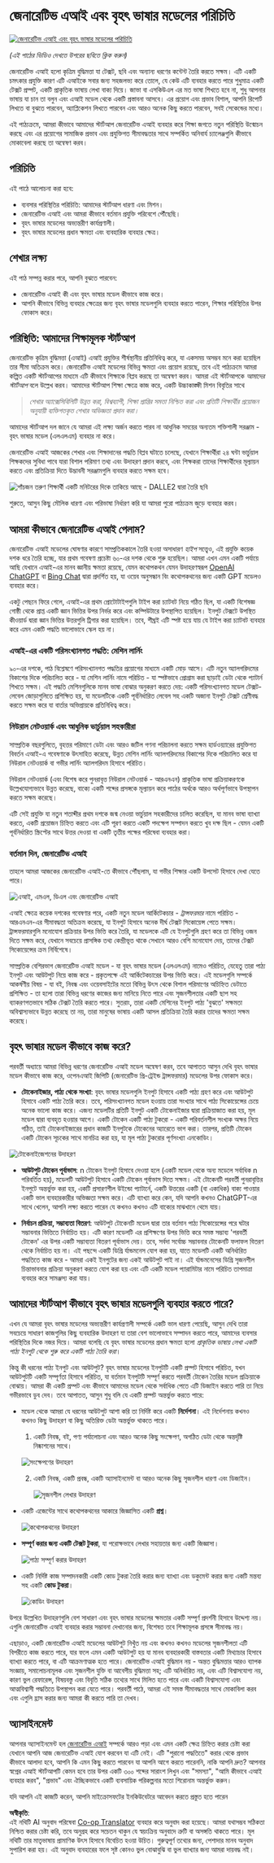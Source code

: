 <!--
CO_OP_TRANSLATOR_METADATA:
{
  "original_hash": "f53ba0fa49164f9323043f1c6b11f2b1",
  "translation_date": "2025-05-19T13:07:24+00:00",
  "source_file": "01-introduction-to-genai/README.md",
  "language_code": "bn"
}
-->
# জেনারেটিভ এআই এবং বৃহৎ ভাষার মডেলের পরিচিতি

[![জেনারেটিভ এআই এবং বৃহৎ ভাষার মডেলের পরিচিতি](../../../translated_images/01-lesson-banner.f4869237c4117400e7a80dd1e19ba2929e1491e5dbe494ad705533362f402e81.bn.png)](https://aka.ms/gen-ai-lesson-1-gh?WT.mc_id=academic-105485-koreyst)

_(এই পাঠের ভিডিও দেখতে উপরের ছবিতে ক্লিক করুন)_

জেনারেটিভ এআই হলো কৃত্রিম বুদ্ধিমত্তা যা টেক্সট, ছবি এবং অন্যান্য ধরণের কন্টেন্ট তৈরি করতে সক্ষম। এটি একটি চমৎকার প্রযুক্তি কারণ এটি এআইকে সবার জন্য সহজলভ্য করে তোলে, যে কেউ এটি ব্যবহার করতে পারে শুধুমাত্র একটি টেক্সট প্রম্পট, একটি প্রাকৃতিক ভাষায় লেখা বাক্য দিয়ে। জাভা বা এসকিউএল এর মত ভাষা শিখতে হবে না, শুধু আপনার ভাষায় যা চান তা বলুন এবং এআই মডেল থেকে একটি প্রস্তাবনা আসবে। এর প্রয়োগ এবং প্রভাব বিশাল, আপনি রিপোর্ট লিখতে বা বুঝতে পারবেন, অ্যাপ্লিকেশন লিখতে পারবেন এবং আরও অনেক কিছু করতে পারবেন, সবই সেকেন্ডের মধ্যে।

এই পাঠ্যক্রমে, আমরা কীভাবে আমাদের স্টার্টআপ জেনারেটিভ এআই ব্যবহার করে শিক্ষা জগতে নতুন পরিস্থিতি উন্মোচন করছে এবং এর প্রয়োগের সামাজিক প্রভাব এবং প্রযুক্তিগত সীমাবদ্ধতার সাথে সম্পর্কিত অনিবার্য চ্যালেঞ্জগুলি কীভাবে মোকাবেলা করছে তা অন্বেষণ করব।

## পরিচিতি

এই পাঠে আলোচনা করা হবে:

- ব্যবসার পরিস্থিতির পরিচিতি: আমাদের স্টার্টআপ ধারণা এবং মিশন।
- জেনারেটিভ এআই এবং আমরা কীভাবে বর্তমান প্রযুক্তি পরিবেশে পৌঁছেছি।
- বৃহৎ ভাষার মডেলের অভ্যন্তরীণ কার্যপ্রণালী।
- বৃহৎ ভাষার মডেলের প্রধান ক্ষমতা এবং ব্যবহারিক ব্যবহার ক্ষেত্র।

## শেখার লক্ষ্য

এই পাঠ সম্পন্ন করার পরে, আপনি বুঝতে পারবেন:

- জেনারেটিভ এআই কী এবং বৃহৎ ভাষার মডেল কীভাবে কাজ করে।
- আপনি কীভাবে বিভিন্ন ব্যবহার ক্ষেত্রের জন্য বৃহৎ ভাষার মডেলগুলি ব্যবহার করতে পারেন, শিক্ষার পরিস্থিতির উপর ফোকাস করে।

## পরিস্থিতি: আমাদের শিক্ষামূলক স্টার্টআপ

জেনারেটিভ কৃত্রিম বুদ্ধিমত্তা (এআই) এআই প্রযুক্তির শীর্ষস্থানীয় প্রতিনিধিত্ব করে, যা একসময় অসম্ভব মনে করা হয়েছিল তার সীমা অতিক্রম করে। জেনারেটিভ এআই মডেলের বিভিন্ন ক্ষমতা এবং প্রয়োগ রয়েছে, তবে এই পাঠ্যক্রমে আমরা কল্পিত একটি স্টার্টআপের মাধ্যমে এটি কীভাবে শিক্ষাকে বিপ্লব করছে তা অন্বেষণ করব। আমরা এই স্টার্টআপকে _আমাদের স্টার্টআপ_ বলে উল্লেখ করব। আমাদের স্টার্টআপ শিক্ষা ক্ষেত্রে কাজ করে, একটি উচ্চাকাঙ্ক্ষী মিশন বিবৃতির সাথে

> _শেখার অ্যাক্সেসিবিলিটি উন্নত করা, বিশ্বব্যাপী, শিক্ষা প্রাপ্তির সমতা নিশ্চিত করা এবং প্রতিটি শিক্ষার্থীর প্রয়োজন অনুযায়ী ব্যক্তিগতকৃত শেখার অভিজ্ঞতা প্রদান করা।_

আমাদের স্টার্টআপ দল জানে যে আমরা এই লক্ষ্য অর্জন করতে পারব না আধুনিক সময়ের অন্যতম শক্তিশালী সরঞ্জাম - বৃহৎ ভাষার মডেল (এলএলএম) ব্যবহার না করে।

জেনারেটিভ এআই আজকের শেখার এবং শিক্ষাদানের পদ্ধতি বিপ্লব ঘটাতে চলেছে, যেখানে শিক্ষার্থীরা ২৪ ঘন্টা ভার্চুয়াল শিক্ষকদের সুবিধা পাবে যারা বিশাল পরিমাণ তথ্য এবং উদাহরণ প্রদান করবে, এবং শিক্ষকরা তাদের শিক্ষার্থীদের মূল্যায়ন করতে এবং প্রতিক্রিয়া দিতে উদ্ভাবনী সরঞ্জামগুলি ব্যবহার করতে সক্ষম হবে।

![পাঁচজন তরুণ শিক্ষার্থী একটি মনিটরের দিকে তাকিয়ে আছে - DALLE2 দ্বারা তৈরি ছবি](../../../translated_images/students-by-DALLE2.f0fce818ebbcca8f5f9e8733e3c67158a1162fe0089c498c35da405fc9e9ee4e.bn.png)

শুরুতে, আসুন কিছু মৌলিক ধারণা এবং পরিভাষা নির্ধারণ করি যা আমরা পুরো পাঠ্যক্রম জুড়ে ব্যবহার করব।

## আমরা কীভাবে জেনারেটিভ এআই পেলাম?

জেনারেটিভ এআই মডেলের ঘোষণার কারণে সাম্প্রতিককালে তৈরি হওয়া অসাধারণ _হাইপ_ সত্ত্বেও, এই প্রযুক্তি কয়েক দশক ধরে তৈরি হচ্ছে, যার প্রথম গবেষণা প্রচেষ্টা ৬০-এর দশক থেকে শুরু হয়েছিল। আমরা এখন এমন একটি পর্যায়ে আছি যেখানে এআই-এর মানব জ্ঞানীয় ক্ষমতা রয়েছে, যেমন কথোপকথন যেমন উদাহরণস্বরূপ [OpenAI ChatGPT](https://openai.com/chatgpt) বা [Bing Chat](https://www.microsoft.com/edge/features/bing-chat?WT.mc_id=academic-105485-koreyst) দ্বারা প্রদর্শিত হয়, যা ওয়েব অনুসন্ধান বিং কথোপকথনের জন্য একটি GPT মডেলও ব্যবহার করে।

একটু পেছনে ফিরে গেলে, এআই-এর প্রথম প্রোটোটাইপগুলি টাইপ করা চ্যাটবট নিয়ে গঠিত ছিল, যা একটি বিশেষজ্ঞ গোষ্ঠী থেকে প্রাপ্ত একটি জ্ঞান ভিত্তির উপর নির্ভর করে এবং কম্পিউটারে উপস্থাপিত হয়েছিল। ইনপুট টেক্সটে উপস্থিত কীওয়ার্ড দ্বারা জ্ঞান ভিত্তির উত্তরগুলি ট্রিগার করা হয়েছিল।
তবে, শীঘ্রই এটি স্পষ্ট হয়ে যায় যে টাইপ করা চ্যাটবট ব্যবহার করে এমন একটি পদ্ধতি ভালোভাবে স্কেল হয় না।

### এআই-এর একটি পরিসংখ্যানগত পদ্ধতি: মেশিন লার্নিং

৯০-এর দশকে, পাঠ বিশ্লেষণে পরিসংখ্যানগত পদ্ধতির প্রয়োগের মাধ্যমে একটি মোড় আসে। এটি নতুন অ্যালগরিদমের বিকাশের দিকে পরিচালিত করে - যা মেশিন লার্নিং নামে পরিচিত - যা স্পষ্টভাবে প্রোগ্রাম করা ছাড়াই ডেটা থেকে প্যাটার্ন শিখতে সক্ষম। এই পদ্ধতি মেশিনগুলিকে মানব ভাষা বোঝার অনুকরণ করতে দেয়: একটি পরিসংখ্যানগত মডেল টেক্সট-লেবেল জোড়াগুলিতে প্রশিক্ষিত হয়, যা মডেলটিকে একটি পূর্বনির্ধারিত লেবেল সহ একটি অজানা ইনপুট টেক্সট শ্রেণীবদ্ধ করতে সক্ষম করে যা বার্তার অভিপ্রায়কে প্রতিনিধিত্ব করে।

### নিউরাল নেটওয়ার্ক এবং আধুনিক ভার্চুয়াল সহকারীরা

সাম্প্রতিক বছরগুলিতে, বৃহত্তর পরিমাণে ডেটা এবং আরও জটিল গণনা পরিচালনা করতে সক্ষম হার্ডওয়্যারের প্রযুক্তিগত বিবর্তন এআই-এ গবেষণাকে উৎসাহিত করেছে, উন্নত মেশিন লার্নিং অ্যালগরিদমের বিকাশের দিকে পরিচালিত করে যা নিউরাল নেটওয়ার্ক বা গভীর লার্নিং অ্যালগরিদম হিসাবে পরিচিত।

নিউরাল নেটওয়ার্ক (এবং বিশেষ করে পুনরাবৃত্ত নিউরাল নেটওয়ার্ক - আরএনএন) প্রাকৃতিক ভাষা প্রক্রিয়াকরণকে উল্লেখযোগ্যভাবে উন্নত করেছে, বাক্যে একটি শব্দের প্রসঙ্গকে মূল্যায়ন করে পাঠের অর্থকে আরও অর্থপূর্ণভাবে উপস্থাপন করতে সক্ষম করেছে।

এটি সেই প্রযুক্তি যা নতুন শতাব্দীর প্রথম দশকে জন্ম নেওয়া ভার্চুয়াল সহকারীদের চালিত করেছিল, যা মানব ভাষা ব্যাখ্যা করতে, একটি প্রয়োজন চিহ্নিত করতে এবং এটি পূরণ করতে একটি পদক্ষেপ সম্পাদন করতে খুব দক্ষ ছিল - যেমন একটি পূর্বনির্ধারিত স্ক্রিপ্টের সাথে উত্তর দেওয়া বা একটি তৃতীয় পক্ষের পরিষেবা ব্যবহার করা।

### বর্তমান দিন, জেনারেটিভ এআই

তাহলে আমরা আজকের জেনারেটিভ এআই-তে কীভাবে পৌঁছলাম, যা গভীর শিক্ষার একটি উপসেট হিসাবে দেখা যেতে পারে।

![এআই, এমএল, ডিএল এবং জেনারেটিভ এআই](../../../translated_images/AI-diagram.cab4093fe39583ffc0d19c22eab2ef79aaf4ef307ea91ac18f97aa008abeb45c.bn.png)

এআই ক্ষেত্রে কয়েক দশকের গবেষণার পরে, একটি নতুন মডেল আর্কিটেকচার - _ট্রান্সফরমার_ নামে পরিচিত - আরএনএন-এর সীমাবদ্ধতা অতিক্রম করেছে, যা ইনপুট হিসাবে অনেক দীর্ঘ টেক্সট সিকোয়েন্স পেতে সক্ষম। ট্রান্সফরমারগুলি মনোযোগ প্রক্রিয়ার উপর ভিত্তি করে তৈরি, যা মডেলকে এটি যে ইনপুটগুলি গ্রহণ করে তা বিভিন্ন ওজন দিতে সক্ষম করে, যেখানে সবচেয়ে প্রাসঙ্গিক তথ্য কেন্দ্রীভূত থাকে সেখানে আরও বেশি মনোযোগ দেয়, তাদের টেক্সট সিকোয়েন্সের ক্রম নির্বিশেষে।

সাম্প্রতিক বেশিরভাগ জেনারেটিভ এআই মডেল - যা বৃহৎ ভাষার মডেল (এলএলএম) নামেও পরিচিত, যেহেতু তারা পাঠ্য ইনপুট এবং আউটপুট নিয়ে কাজ করে - প্রকৃতপক্ষে এই আর্কিটেকচারের উপর ভিত্তি করে। এই মডেলগুলি সম্পর্কে আকর্ষণীয় বিষয় - যা বই, নিবন্ধ এবং ওয়েবসাইটের মতো বিভিন্ন উৎস থেকে বিশাল পরিমাণের অচিহ্নিত ডেটাতে প্রশিক্ষিত - তা হলো তারা বিভিন্ন ধরণের কাজের জন্য মানিয়ে নিতে পারে এবং সৃজনশীলতার একটি ছাপ সহ ব্যাকরণগতভাবে সঠিক টেক্সট তৈরি করতে পারে। সুতরাং, তারা একটি মেশিনের ইনপুট পাঠ্য 'বুঝতে' সক্ষমতা অবিশ্বাস্যভাবে উন্নত করেছে তা নয়, তারা মানুষের ভাষায় একটি আসল প্রতিক্রিয়া তৈরি করার তাদের ক্ষমতা সক্ষম করেছে।

## বৃহৎ ভাষার মডেল কীভাবে কাজ করে?

পরবর্তী অধ্যায়ে আমরা বিভিন্ন ধরণের জেনারেটিভ এআই মডেল অন্বেষণ করব, তবে আপাতত আসুন দেখি বৃহৎ ভাষার মডেল কীভাবে কাজ করে, ওপেনএআই জিপিটি (জেনারেটিভ প্রি-ট্রেইন্ড ট্রান্সফরমার) মডেলের উপর ফোকাস করে।

- **টোকেনাইজার, পাঠ্য থেকে সংখ্যা**: বৃহৎ ভাষার মডেলগুলি ইনপুট হিসাবে একটি পাঠ্য গ্রহণ করে এবং আউটপুট হিসাবে একটি পাঠ্য তৈরি করে। তবে, পরিসংখ্যানগত মডেল হওয়ায় তারা সংখ্যার সাথে পাঠ্য সিকোয়েন্সের চেয়ে অনেক ভালো কাজ করে। এজন্য মডেলটির প্রতিটি ইনপুট একটি টোকেনাইজার দ্বারা প্রক্রিয়াজাত করা হয়, মূল মডেল দ্বারা ব্যবহৃত হওয়ার আগে। একটি টোকেন একটি পাঠ্য টুকরো - একটি পরিবর্তনশীল সংখ্যক অক্ষর নিয়ে গঠিত, তাই টোকেনাইজারের প্রধান কাজটি ইনপুটকে টোকেনের অ্যারেতে ভাগ করা। তারপর, প্রতিটি টোকেন একটি টোকেন সূচকের সাথে মানচিত্র করা হয়, যা মূল পাঠ্য টুকরোর পূর্ণসংখ্যা এনকোডিং।

![টোকেনাইজেশনের উদাহরণ](../../../translated_images/tokenizer-example.09b30260020c3c1d21640d5729bf21332e179331bef6b8b6944627f6f722caf8.bn.png)

- **আউটপুট টোকেন পূর্বাভাস**: n টোকেন ইনপুট হিসাবে দেওয়া হলে (একটি মডেল থেকে অন্য মডেলে সর্বাধিক n পরিবর্তিত হয়), মডেলটি আউটপুট হিসাবে একটি টোকেন পূর্বাভাস দিতে সক্ষম। এই টোকেনটি পরবর্তী পুনরাবৃত্তির ইনপুটে অন্তর্ভুক্ত করা হয়, একটি প্রসারণশীল উইন্ডো প্যাটার্নে, একটি উত্তরের একটি (বা একাধিক) বাক্য পাওয়ার একটি ভাল ব্যবহারকারীর অভিজ্ঞতা সক্ষম করে। এটি ব্যাখ্যা করে কেন, যদি আপনি কখনও ChatGPT-এর সাথে খেলেন, আপনি লক্ষ্য করতে পারেন যে কখনও কখনও এটি বাক্যের মাঝখানে থেমে যায়।

- **নির্বাচন প্রক্রিয়া, সম্ভাব্যতা বিতরণ**: আউটপুট টোকেনটি মডেল দ্বারা তার বর্তমান পাঠ্য সিকোয়েন্সের পরে ঘটার সম্ভাবনার ভিত্তিতে নির্বাচিত হয়। এটি কারণ মডেলটি এর প্রশিক্ষণের উপর ভিত্তি করে সমস্ত সম্ভাব্য 'পরবর্তী টোকেন' এর উপর একটি সম্ভাব্যতা বিতরণ পূর্বাভাস দেয়। তবে, সর্বদা সর্বোচ্চ সম্ভাবনার টোকেনটি ফলাফল বিতরণ থেকে নির্বাচিত হয় না। এই পছন্দে একটি ডিগ্রি র্যান্ডমনেস যোগ করা হয়, যাতে মডেলটি একটি অনির্ধারিত পদ্ধতিতে কাজ করে - আমরা একই ইনপুটের জন্য একই আউটপুট পাই না। এই র্যান্ডমনেসের ডিগ্রি সৃজনশীল চিন্তাভাবনার প্রক্রিয়া অনুকরণ করতে যোগ করা হয় এবং এটি একটি মডেল প্যারামিটার নামে পরিচিত তাপমাত্রা ব্যবহার করে সামঞ্জস্য করা যায়।

## আমাদের স্টার্টআপ কীভাবে বৃহৎ ভাষার মডেলগুলি ব্যবহার করতে পারে?

এখন যে আমরা বৃহৎ ভাষার মডেলের অভ্যন্তরীণ কার্যপ্রণালী সম্পর্কে একটি ভাল ধারণা পেয়েছি, আসুন দেখি তারা সবচেয়ে সাধারণ কাজগুলির কিছু ব্যবহারিক উদাহরণ যা তারা বেশ ভালোভাবে সম্পাদন করতে পারে, আমাদের ব্যবসার পরিস্থিতির দিকে নজর দিয়ে।
আমরা বলেছি যে বৃহৎ ভাষার মডেলের প্রধান ক্ষমতা হলো _প্রাকৃতিক ভাষায় লেখা একটি পাঠ্য ইনপুট থেকে শুরু করে একটি পাঠ্য তৈরি করা_।

কিন্তু কী ধরনের পাঠ্য ইনপুট এবং আউটপুট?
বৃহৎ ভাষার মডেলের ইনপুটটি একটি প্রম্পট হিসাবে পরিচিত, যখন আউটপুটটি একটি সম্পূর্ণতা হিসাবে পরিচিত, যা বর্তমান ইনপুটটি সম্পূর্ণ করতে পরবর্তী টোকেন তৈরির মডেল প্রক্রিয়াকে বোঝায়। আমরা কী একটি প্রম্পট এবং কীভাবে আমাদের মডেল থেকে সর্বাধিক পেতে এটি ডিজাইন করতে পারি তা নিয়ে গভীরভাবে ডুব দেব। তবে আপাতত, আসুন শুধু বলি যে একটি প্রম্পট অন্তর্ভুক্ত করতে পারে:

- মডেল থেকে আমরা যে ধরনের আউটপুট আশা করি তা নির্দিষ্ট করে একটি **নির্দেশনা**। এই নির্দেশনায় কখনও কখনও কিছু উদাহরণ বা কিছু অতিরিক্ত ডেটা অন্তর্ভুক্ত থাকতে পারে।

  1. একটি নিবন্ধ, বই, পণ্য পর্যালোচনা এবং আরও অনেক কিছু সংক্ষেপণ, অগঠিত ডেটা থেকে অন্তর্দৃষ্টি নিষ্কাশনের সাথে।

    ![সংক্ষেপণের উদাহরণ](../../../translated_images/summarization-example.657a46c47f91b0bd88f66bff8ffe222aa191de2b57ca790b3791a29ad224a807.bn.png)
  
  2. একটি নিবন্ধ, একটি প্রবন্ধ, একটি অ্যাসাইনমেন্ট বা আরও অনেক কিছু সৃজনশীল ধারণা এবং ডিজাইন।
      
     ![সৃজনশীল লেখার উদাহরণ](../../../translated_images/creative-writing-example.c739bb30fe99dc42dc039c166694fd644983376af24548793db26b582b149e7b.bn.png)

- একটি এজেন্টের সাথে কথোপকথনের আকারে জিজ্ঞাসিত একটি **প্রশ্ন**।
  
  ![কথোপকথনের উদাহরণ](../../../translated_images/conversation-example.b2c7cda5634819bd2f67f36084e3cf38f867b18b6628b66d340398525fa9edb1.bn.png)

- **সম্পূর্ণ করার জন্য একটি টেক্সট টুকরা**, যা পরোক্ষভাবে লেখার সহায়তার জন্য একটি জিজ্ঞাসা।

  ![পাঠ্য সম্পূর্ণ করার উদাহরণ](../../../translated_images/text-completion-example.524a39b86473c6d85f9ad472e7c5ee569c040fa6f42f54b2a08e28118b9f13c2.bn.png)

- একটি নির্দিষ্ট কাজ সম্পাদনকারী একটি কোড টুকরা তৈরি করার জন্য ব্যাখ্যা এবং ডকুমেন্ট করার জন্য একটি মন্তব্য সহ একটি **কোড টুকরা**।

  ![কোডিং উদাহরণ](../../../translated_images/coding-example.5c46e1eb38083c0fffad9a244a1fb53394d080fce299ec0d121f4263cacee014.bn.png)

উপরে উল্লেখিত উদাহরণগুলি বেশ সাধারণ এবং বৃহৎ ভাষার মডেলের ক্ষমতার একটি সম্পূর্ণ প্রদর্শনী হিসাবে উদ্দেশ্য নয়। এগুলি জেনারেটিভ এআই ব্যবহার করার সম্ভাবনা দেখানোর জন্য, বিশেষত তবে শিক্ষামূলক প্রসঙ্গে সীমাবদ্ধ নয়।

এছাড়াও, একটি জেনারেটিভ এআই মডেলের আউটপুট নিখুঁত নয় এবং কখনও কখনও মডেলের সৃজনশীলতা এটি বিপরীতে কাজ করতে পারে, যার ফলে এমন একটি আউটপুট হয় যা মানব ব্যবহারকারী বাস্তবতার একটি মিথ্যাচার হিসাবে ব্যাখ্যা করতে পারে, বা এটি আক্রমণাত্মক হতে পারে। জেনারেটিভ এআই বুদ্ধিমান নয় - অন্তত বুদ্ধিমত্তার আরও ব্যাপক সংজ্ঞায়, সমালোচনামূলক এবং সৃজনশীল যুক্তি বা আবেগীয় বুদ্ধিমত্তা সহ; এটি অনির্ধারিত নয়, এবং এটি বিশ্বাসযোগ্য নয়, কারণ ভুল রেফারেন্স, বিষয়বস্তু এবং বিবৃতি সঠিক তথ্যের সাথে মিলিত হতে পারে এবং একটি বিশ্বাসযোগ্য এবং আত্মবিশ্বাসী পদ্ধতিতে উপস্থাপন করা যেতে পারে। পরবর্তী পাঠে, আমরা এই সমস্ত সীমাবদ্ধতার সাথে মোকাবিলা করব এবং এগুলি হ্রাস করার জন্য আমরা কী করতে পারি তা দেখব।

## অ্যাসাইনমেন্ট

আপনার অ্যাসাইনমেন্ট হল [জেনারেটিভ এআই](https://en.wikipedia.org/wiki/Generative_artificial_intelligence?WT.mc_id=academic-105485-koreyst) সম্পর্কে আরও পড়া এবং এমন একটি ক্ষেত্র চিহ্নিত করার চেষ্টা করা যেখানে আপনি আজ জেনারেটিভ এআই যোগ করবেন যা এটি নেই। এটি "পুরানো পদ্ধতিতে" করার থেকে প্রভাব কীভাবে আলাদা হবে, আপনি কি এমন কিছু করতে পারবেন যা আপনি আগে করতে পারেননি, নাকি আপনি দ্রুত? আপনার স্বপ্নের এআই স্টার্টআপটি কেমন হবে তার উপর একটি ৩০০ শব্দের সারাংশ লিখুন এবং "সমস্যা", "আমি কীভাবে এআই ব্যবহার করব", "প্রভাব" এবং ঐচ্ছিকভাবে একটি ব্যবসায়িক পরিকল্পনার মতো শিরোনাম অন্তর্ভুক্ত করুন।

যদি আপনি এই কাজটি করেন, আপনি মাইক্রোসফটের ইনকিউবেটরে আবেদন করতে প্রস্তুত হতে পারেন

**অস্বীকৃতি**:  
এই নথিটি AI অনুবাদ পরিষেবা [Co-op Translator](https://github.com/Azure/co-op-translator) ব্যবহার করে অনুবাদ করা হয়েছে। আমরা যথাসম্ভব সঠিকতা নিশ্চিত করার চেষ্টা করি, তবে অনুগ্রহ করে সচেতন থাকুন যে স্বয়ংক্রিয় অনুবাদে ত্রুটি বা অসঙ্গতি থাকতে পারে। মূল নথিটি তার মাতৃভাষায় প্রামাণিক উৎস হিসাবে বিবেচিত হওয়া উচিত। গুরুত্বপূর্ণ তথ্যের জন্য, পেশাদার মানব অনুবাদ সুপারিশ করা হয়। এই অনুবাদ ব্যবহারের ফলে সৃষ্ট কোনও ভুল বোঝাবুঝি বা ভুল ব্যাখ্যার জন্য আমরা দায়বদ্ধ নই।